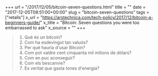 +++
url = "/2017/12/05/bitcoin-seven-questions.html"
title = ""
date = "2017-12-05T08:51:00+00:00"
slug = "bitcoin-seven-questions"
tags = ["retalls"]
x_url = "https://arstechnica.com/tech-policy/2017/12/bitcoin-a-beginners-guide/"
x_title = "Bitcoin: Seven questions you were too embarrassed to ask"
x_source = ""
+++


>  1. Què és un bitcoin?
>  2. Com ha esdevingut tan valuós?
>  3. Per què hauria d'usar Bitcoin?
>  4. Com pot valdre cent cinquanta mil milions de dòlars?
>  5. Com en puc aconseguir?
>  6. Com els bescanvie?
>  7. Es veritat que gasta tones d'energia?

